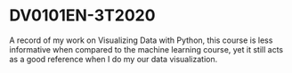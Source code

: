 # DV0101EN-3T2020
A record of my work on Visualizing Data with Python, this course is less informative when compared to the machine learning course, yet it still acts as a good reference when I do my our data visualization.
